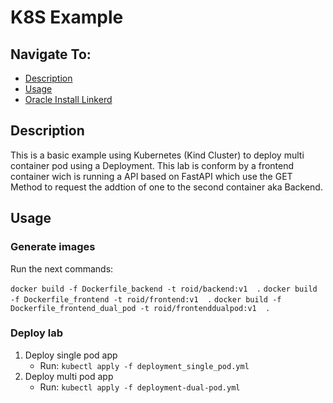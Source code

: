 # K8S Example

## Navigate To:
* [Description](#description)
* [Usage](#Usage)
* [Oracle Install Linkerd](https://oracle.github.io/cloudtestdrive/AppDev/cloud-native/livelabs/individual/kubernetes/kubernetes-complete/index.html?lab=linkerd-install)


## Description 

This is a basic example using Kubernetes (Kind Cluster) to deploy multi container pod using a Deployment. This lab is conform by a frontend container wich is running a API based on FastAPI which use the GET Method to request the addtion of one to the second container aka Backend.

## Usage 

### Generate images

Run the next commands:

`docker build -f Dockerfile_backend -t roid/backend:v1  .`
`docker build -f Dockerfile_frontend -t roid/frontend:v1  .`
`docker build -f Dockerfile_frontend_dual_pod -t roid/frontenddualpod:v1  .`


### Deploy lab

1. Deploy single pod app
    - Run:
    `kubectl apply -f deployment_single_pod.yml`
2. Deploy multi pod app
    - Run:
    `kubectl apply -f deployment-dual-pod.yml`



